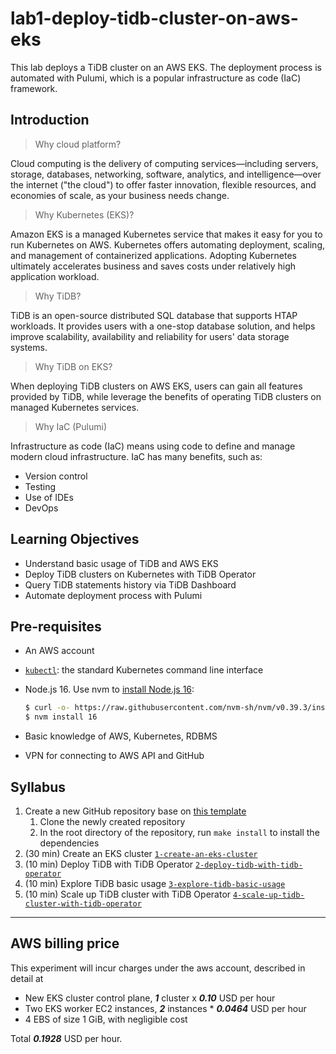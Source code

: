 # lab1-deploy-tidb-cluster-on-aws-eks

This lab deploys a TiDB cluster on an AWS EKS. The deployment process is automated with Pulumi, which is a popular
infrastructure as code (IaC) framework.

## Introduction

> Why cloud platform?

Cloud computing is the delivery of computing services—including servers, storage, databases, networking, software,
analytics, and intelligence—over the internet ("the cloud") to offer faster innovation, flexible resources, and
economies of scale, as your business needs change.

> Why Kubernetes (EKS)?

Amazon EKS is a managed Kubernetes service that makes it easy for you to run Kubernetes on AWS. Kubernetes offers
automating deployment, scaling, and management of containerized applications. Adopting Kubernetes ultimately accelerates
business and saves costs under relatively high application workload.

> Why TiDB?

TiDB is an open-source distributed SQL database that supports HTAP workloads. It provides users with a one-stop database
solution, and helps improve scalability, availability and reliability for users' data storage systems.

> Why TiDB on EKS?

When deploying TiDB clusters on AWS EKS, users can gain all features provided by TiDB, while leverage the benefits of
operating TiDB clusters on managed Kubernetes services.

> Why IaC (Pulumi)

Infrastructure as code (IaC) means using code to define and manage modern cloud infrastructure. IaC has many benefits,
such as:

- Version control
- Testing
- Use of IDEs
- DevOps

## Learning Objectives

- Understand basic usage of TiDB and AWS EKS
- Deploy TiDB clusters on Kubernetes with TiDB Operator
- Query TiDB statements history via TiDB Dashboard
- Automate deployment process with Pulumi

## Pre-requisites

- An AWS account
- [`kubectl`](https://kubernetes.io/docs/tasks/tools/install-kubectl/): the standard Kubernetes command line interface
- Node.js 16. Use nvm to [install Node.js 16](https://github.com/nvm-sh/nvm#installing-and-updating):

  ```bash
  $ curl -o- https://raw.githubusercontent.com/nvm-sh/nvm/v0.39.3/install.sh | bash
  $ nvm install 16
  ```

- Basic knowledge of AWS, Kubernetes, RDBMS
- VPN for connecting to AWS API and GitHub

## Syllabus

1. Create a new GitHub repository base on [this template](https://github.com/vldbss-2023/lab1-deploy-tidb-cluster-on-aws-eks)
   1. Clone the newly created repository
   2. In the root directory of the repository, run `make install` to install the dependencies
2. (30 min) Create an EKS cluster [`1-create-an-eks-cluster`](./1-create-an-eks-cluster/README.md)
3. (10 min) Deploy TiDB with TiDB
   Operator [`2-deploy-tidb-with-tidb-operator`](./2-deploy-tidb-with-tidb-operator/README.md)
4. (10 min) Explore TiDB basic usage [`3-explore-tidb-basic-usage`](./3-explore-tidb-basic-usage/README.md)
5. (10 min) Scale up TiDB cluster with TiDB
   Operator [`4-scale-up-tidb-cluster-with-tidb-operator`](./4-scale-up-tidb-cluster-with-tidb-operator/README.md)

---

## AWS billing price

This experiment will incur charges under the aws account, described in detail at

- New EKS cluster control plane, **_1_** cluster x **_0.10_** USD per hour
- Two EKS worker EC2 instances, **_2_** instances * **_0.0464_** USD per hour
- 4 EBS of size 1 GiB, with negligible cost

Total **_0.1928_** USD per hour.
